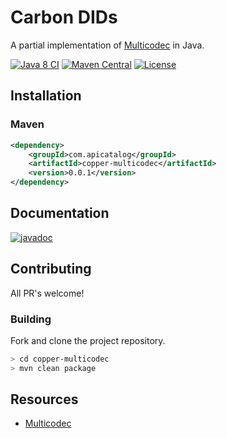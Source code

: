 # Carbon DIDs
A partial implementation of [Multicodec](https://github.com/multiformats/multicodec) in Java.

[![Java 8 CI](https://github.com/filip26/copper-multicodec/actions/workflows/java8-build.yml/badge.svg)](https://github.com/filip26/copper-multicodec/actions/workflows/java8-build.yml)
[![Maven Central](https://img.shields.io/maven-central/v/com.apicatalog/copper-multicodec.svg?label=Maven%20Central)](https://search.maven.org/search?q=g:%22com.apicatalog%22%20AND%20a:%22copper-multicodec%22)
[![License](https://img.shields.io/badge/License-Apache%202.0-blue.svg)](https://opensource.org/licenses/Apache-2.0)


## Installation

### Maven

```xml
<dependency>
    <groupId>com.apicatalog</groupId>
    <artifactId>copper-multicodec</artifactId>
    <version>0.0.1</version>
</dependency>
```


## Documentation

[![javadoc](https://javadoc.io/badge2/com.apicatalog/copper-multicodec/javadoc.svg)](https://javadoc.io/doc/com.apicatalog/copper-multicodec)


## Contributing

All PR's welcome!


### Building

Fork and clone the project repository.

```bash
> cd copper-multicodec
> mvn clean package
```


## Resources

* [Multicodec](https://github.com/multiformats/multicodec)

